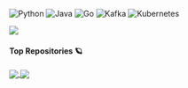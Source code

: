 <a><img alt="Python" src="https://img.shields.io/badge/-python-success?logo=python&logoColor=white"></a>
<a><img alt="Java" src="https://img.shields.io/badge/-java-orange?logo=openjdk&logoColor=white"></a>
<a><img alt="Go" src="https://img.shields.io/badge/-go-00aed8?logo=go&logoColor=white"></a>
<a><img alt="Kafka" src="https://img.shields.io/badge/-kafka-gray?logo=apache%20kafka&logoColor=white"></a>
<a><img alt="Kubernetes" src="https://img.shields.io/badge/-kubernetes-316ce6?logo=kubernetes&logoColor=white"></a>

<a href="https://github.com/anuraghazra/github-readme-stats">
  <img align="center" src="https://github-readme-stats.vercel.app/api?username=sauljabin&theme=buefy&hide_title=true&show_icons=true&disable_animations=true&hide_rank=true" />
</a>

#### Top Repositories :ringed_planet:

<a href="https://github.com/sauljabin/kaskade">
  <img align="center" src="https://github-readme-stats.vercel.app/api/pin/?username=sauljabin&theme=buefy&repo=kaskade" />
</a>

<a href="https://github.com/sauljabin/kayak">
  <img align="center" src="https://github-readme-stats.vercel.app/api/pin/?username=sauljabin&theme=buefy&repo=kayak" />
</a>
